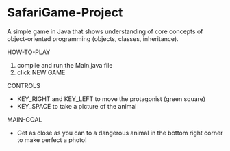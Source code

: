 # SafariGame-Project
A simple game in Java that shows understanding of core concepts of object-oriented programming (objects, classes, inheritance).

HOW-TO-PLAY
1. compile and run the Main.java file
2. click NEW GAME

CONTROLS
- KEY_RIGHT and KEY_LEFT to move the protagonist (green square)
- KEY_SPACE to take a picture of the animal

MAIN-GOAL
- Get as close as you can to a dangerous animal in the bottom right corner to make perfect a photo!
